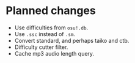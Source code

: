 

# Planned changes

- Use difficulties from `osu!.db`.
- Use `.ssc` instead of `.sm`.
- Convert standard, and perhaps taiko and ctb.
- Difficulty cutter filter.
- Cache mp3 audio length query.
